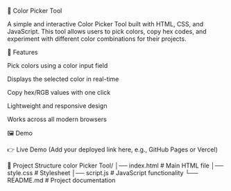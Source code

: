 🎨 Color Picker Tool

A simple and interactive Color Picker Tool built with HTML, CSS, and JavaScript. This tool allows users to pick colors, copy hex codes, and experiment with different color combinations for their projects.

🚀 Features

Pick colors using a color input field

Displays the selected color in real-time

Copy hex/RGB values with one click

Lightweight and responsive design

Works across all modern browsers

🖼️ Demo

👉 Live Demo
 (Add your deployed link here, e.g., GitHub Pages or Vercel)
 
 📂 Project Structure
color Picker Tool/
│── index.html      # Main HTML file
│── style.css       # Stylesheet
│── script.js       # JavaScript functionality
└── README.md       # Project documentation
